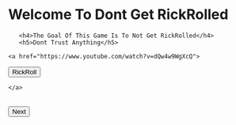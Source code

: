 
<!DOCTYPE html>
<html lang="en">
<head>
    <meta charset="UTF-8">
    <meta http-equiv="X-UA-Compatible" content="IE=edge">
    <meta name="viewport" content="width=device-width, initial-scale=1.0">
    <title>Dont Get RickRoll Introduction</title>
    <h1> Welcome To Dont Get RickRolled </h1>
    
       <h4>The Goal Of This Game Is To Not Get RickRolled</h4>
       <h5>Dont Trust Anything</h5>
</head>
<body>
    
    <a href="https://www.youtube.com/watch?v=dQw4w9WgXcQ">

<button> RickRoll </button>


    </a>
<br>

<a href="RickRoll Game.html">
<button>Next</button>
</a>
</body>
</html>

